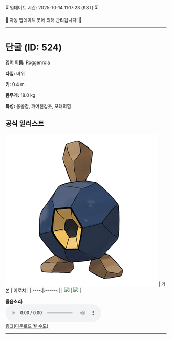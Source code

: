 
⏳ 업데이트 시간: 2025-10-14 11:17:23 (KST) ⏳

🤖 자동 업데이트 봇에 의해 관리됩니다! 🤖

---

# 단굴 (ID: 524)
**영어 이름:** Roggenrola

**타입:** 바위

**키:** 0.4 m

**몸무게:** 18.0 kg

**특성:** 옹골참, 깨어진갑옷, 모래의힘

## 공식 일러스트
![](https://raw.githubusercontent.com/PokeAPI/sprites/master/sprites/pokemon/other/official-artwork/524.png)
| 기본 | 이로치 |
|:----:|:------:|
| <img src="http://play.pokemonshowdown.com/sprites/ani/roggenrola.gif" width="200"> | <img src="http://play.pokemonshowdown.com/sprites/ani-shiny/roggenrola.gif" width="200"> |

**울음소리:**<br><audio controls src="https://raw.githubusercontent.com/PokeAPI/cries/main/cries/pokemon/latest/524.ogg"></audio><br> [링크(다운로드 될 수도)](https://raw.githubusercontent.com/PokeAPI/cries/main/cries/pokemon/latest/524.ogg)


---
